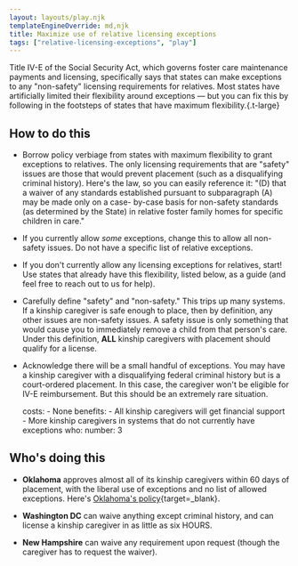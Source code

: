 ```yaml
---
layout: layouts/play.njk
templateEngineOverride: md,njk
title: Maximize use of relative licensing exceptions
tags: ["relative-licensing-exceptions", "play"]
---
```


Title IV-E of the Social Security Act, which governs foster care maintenance payments and licensing, specifically says that states can make exceptions to any "non-safety" licensing requirements for relatives. Most states have artificially limited their flexibility around exceptions — but you can fix this by following in the footsteps of states that have maximum flexibility.{.t-large}

## How to do this

* Borrow policy verbiage from states with maximum flexibility to grant exceptions to relatives. The only licensing requirements that are "safety" issues are those that would prevent placement (such as a disqualifying criminal history). Here's the law, so you can easily reference it: "(D) that a waiver of any standards established pursuant to subparagraph (A) may be made only on a case- by-case basis for non-safety standards (as determined by the State) in relative foster family homes for specific children in care."

* If you currently allow _some_ exceptions, change this to allow all non-safety issues. Do not have a specific list of relative exceptions.

* If you don't currently allow any licensing exceptions for relatives, start! Use states that already have this flexibility, listed below, as a guide (and feel free to reach out to us for help).

* Carefully define "safety" and "non-safety." This trips up many systems. If a kinship caregiver is safe enough to place, then by definition, any other issues are non-safety issues. A safety issue is only something that would cause you to immediately remove a child from that person's care. Under this definition, **ALL** kinship caregivers with placement should qualify for a license.

* Acknowledge there will be a small handful of exceptions. You may have a kinship caregiver with a disqualifying federal criminal history but is a court-ordered placement. In this case, the caregiver won't be eligible for IV-E reimbursement. But this should be an extremely rare situation.

    costs:
      - None
    benefits:
      - All kinship caregivers will get financial support
      - More kinship caregivers in systems that do not currently have exceptions
    who:
      number: 3

## Who's doing this

* **Oklahoma** approves almost all of its kinship caregivers within 60 days of placement, with the liberal use of exceptions and no list of allowed exceptions. Here's [Oklahoma's policy](/static/assets/OK_Relative_Exceptions.docx){target=_blank}.

* **Washington DC** can waive anything except criminal history, and can license a kinship caregiver in as little as six HOURS.

* **New Hampshire** can waive any requirement upon request (though the caregiver has to request the waiver).